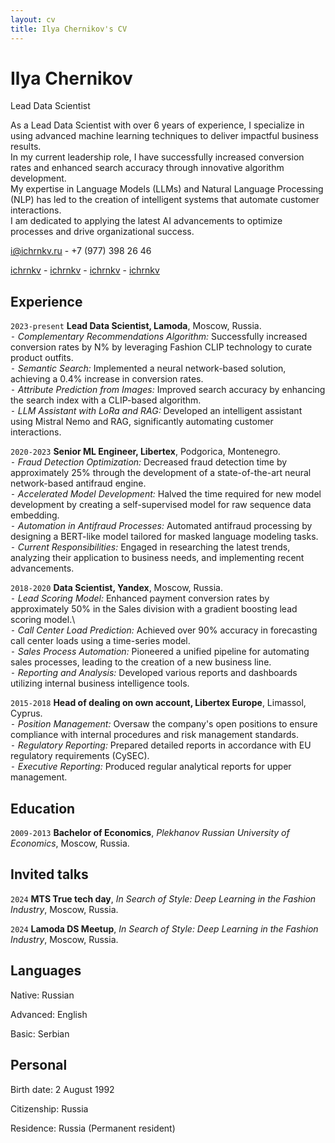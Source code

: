 ```yaml
---
layout: cv
title: Ilya Chernikov's CV
---
```

# Ilya Chernikov
Lead Data Scientist

As a Lead Data Scientist with over 6 years of experience, I specialize in using advanced machine learning techniques to deliver impactful business results.<br/>
In my current leadership role, I have successfully increased conversion rates and enhanced search accuracy through innovative algorithm development.<br/>
My expertise in Language Models (LLMs) and Natural Language Processing (NLP) has led to the creation of intelligent systems that automate customer interactions.<br/>
I am dedicated to applying the latest AI advancements to optimize processes and drive organizational success.

<a href="i@ichrnkv.ru">i@ichrnkv.ru</a> - +7 (977) 398 26 46

<div id="webaddress">
  <a href="https://github.com/ichrnkv"><i class="fa-brands fa-github"></i>ichrnkv</a> - 
  <a href="https://www.linkedin.com/in/ichrnkv"><i class="fa-brands fa-linkedin"></i>ichrnkv</a> - 
  <a href="https://www.kaggle.com/ichrnkv"><i class="fa-brands fa-kaggle"></i>ichrnkv</a> -
  <a href="https://t.me/ichrnkv"><i class="fa-brands fa-telegram"></i>ichrnkv</a> 
</div>

## Experience

`2023-present`
**Lead Data Scientist, Lamoda**, Moscow, Russia.  \
⁃ *Complementary Recommendations Algorithm:* Successfully increased conversion rates by N% by leveraging Fashion CLIP technology to curate product outfits.\
⁃ *Semantic Search:* Implemented a neural network-based solution, achieving a 0.4% increase in conversion rates.\
⁃ *Attribute Prediction from Images:* Improved search accuracy by enhancing the search index with a CLIP-based algorithm.\
⁃ *LLM Assistant with LoRa and RAG:* Developed an intelligent assistant using Mistral Nemo and RAG, significantly automating customer interactions.

`2020-2023`
**Senior ML Engineer, Libertex**, Podgorica, Montenegro.  \
⁃ *Fraud Detection Optimization:* Decreased fraud detection time by approximately 25% through the development of a state-of-the-art neural network-based antifraud engine.\
⁃ *Accelerated Model Development:* Halved the time required for new model development by creating a self-supervised model for raw sequence data embedding.\
⁃ *Automation in Antifraud Processes:* Automated antifraud processing by designing a BERT-like model tailored for masked language modeling tasks.\
⁃ *Current Responsibilities:* Engaged in researching the latest trends, analyzing their application to business needs, and implementing recent advancements.

`2018-2020`
**Data Scientist, Yandex**, Moscow, Russia.  \
⁃ *Lead Scoring Model:* Enhanced payment conversion rates by approximately 50% in the Sales division with a gradient boosting lead scoring model.\  
⁃ *Call Center Load Prediction:* Achieved over 90% accuracy in forecasting call center loads using a time-series model.\
⁃ *Sales Process Automation:* Pioneered a unified pipeline for automating sales processes, leading to the creation of a new business line.\
⁃ *Reporting and Analysis:* Developed various reports and dashboards utilizing internal business intelligence tools.

`2015-2018`
**Head of dealing on own account, Libertex Europe**, Limassol, Cyprus.  \
⁃ *Position Management:* Oversaw the company's open positions to ensure compliance with internal procedures and risk management standards.\
⁃ *Regulatory Reporting:* Prepared detailed reports in accordance with EU regulatory requirements (CySEC).\
⁃ *Executive Reporting:* Produced regular analytical reports for upper management.


## Education

`2009-2013`
**Bachelor of Economics**, *Plekhanov Russian University of Economics*, Moscow, Russia.


## Invited talks

`2024`
**MTS True tech day**, *In Search of Style: Deep Learning in the Fashion Industry*, Moscow, Russia.

`2024`
**Lamoda DS Meetup**, *In Search of Style: Deep Learning in the Fashion Industry*, Moscow, Russia.


## Languages

Native: Russian

Advanced: English

Basic: Serbian

## Personal

Birth date: 2 August 1992

Citizenship: Russia

Residence: Russia (Permanent resident)


<br/><br/><br/>
